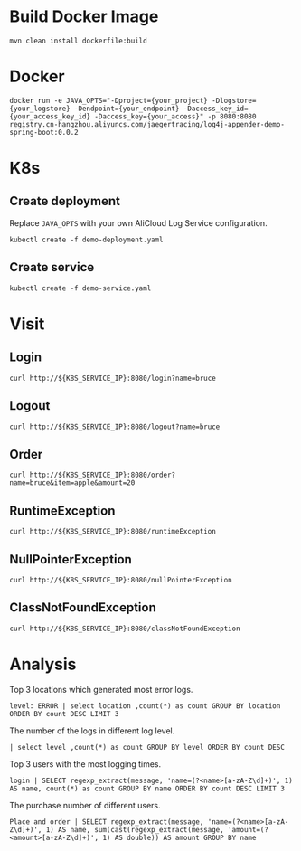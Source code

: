 # Build Docker Image
```
mvn clean install dockerfile:build
```

# Docker
```
docker run -e JAVA_OPTS="-Dproject={your_project} -Dlogstore={your_logstore} -Dendpoint={your_endpoint} -Daccess_key_id={your_access_key_id} -Daccess_key={your_access}" -p 8080:8080 registry.cn-hangzhou.aliyuncs.com/jaegertracing/log4j-appender-demo-spring-boot:0.0.2
```

# K8s

## Create deployment
Replace `JAVA_OPTS` with your own AliCloud Log Service configuration.
```
kubectl create -f demo-deployment.yaml
```

## Create service
```
kubectl create -f demo-service.yaml
```

# Visit

## Login
```
curl http://${K8S_SERVICE_IP}:8080/login?name=bruce
```

## Logout
```
curl http://${K8S_SERVICE_IP}:8080/logout?name=bruce
```

## Order
```
curl http://${K8S_SERVICE_IP}:8080/order?name=bruce&item=apple&amount=20
```

## RuntimeException
```
curl http://${K8S_SERVICE_IP}:8080/runtimeException
```

## NullPointerException
```
curl http://${K8S_SERVICE_IP}:8080/nullPointerException
```

## ClassNotFoundException
```
curl http://${K8S_SERVICE_IP}:8080/classNotFoundException
```

# Analysis

Top 3 locations which generated most error logs.

```
level: ERROR | select location ,count(*) as count GROUP BY location  ORDER BY count DESC LIMIT 3
```

The number of the logs in different log level.
```
| select level ,count(*) as count GROUP BY level ORDER BY count DESC
```

Top 3 users with the most logging times.
```
login | SELECT regexp_extract(message, 'name=(?<name>[a-zA-Z\d]+)', 1) AS name, count(*) as count GROUP BY name ORDER BY count DESC LIMIT 3
```

The purchase number of different users.
```
Place and order | SELECT regexp_extract(message, 'name=(?<name>[a-zA-Z\d]+)', 1) AS name, sum(cast(regexp_extract(message, 'amount=(?<amount>[a-zA-Z\d]+)', 1) AS double)) AS amount GROUP BY name
```